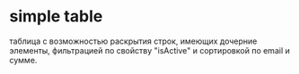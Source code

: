 # simple table

таблица с возможностью раскрытия строк, имеющих дочерние элементы, фильтрацией по свойству "isActive" и сортировкой по email и сумме.
